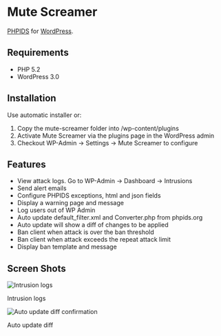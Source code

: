 # Mute Screamer #

[PHPIDS](http://phpids.org/) for [WordPress](http://wordpress.org/).

## Requirements ##

* PHP 5.2
* WordPress 3.0

## Installation ##

Use automatic installer or:

1. Copy the mute-screamer folder into /wp-content/plugins
2. Activate Mute Screamer via the plugins page in the WordPress admin
3. Checkout WP-Admin -> Settings -> Mute Screamer to configure

## Features ##

* View attack logs. Go to WP-Admin -> Dashboard -> Intrusions
* Send alert emails
* Configure PHPIDS exceptions, html and json fields
* Display a warning page and message
* Log users out of WP Admin
* Auto update default_filter.xml and Converter.php from phpids.org
* Auto update will show a diff of changes to be applied
* Ban client when attack is over the ban threshold
* Ban client when attack exceeds the repeat attack limit
* Display ban template and message

## Screen Shots ##

![Intrusion logs](https://github.com/ampt/mute-screamer/raw/master/screenshot-1.png)

Intrusion logs

![Auto update diff confirmation](https://github.com/ampt/mute-screamer/raw/master/screenshot-2.png)

Auto update diff
